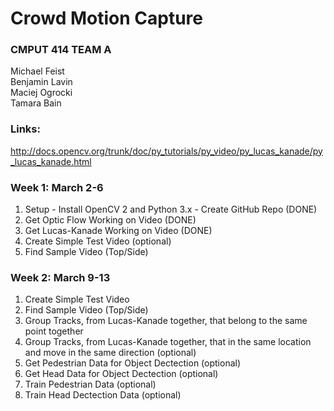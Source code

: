 # Crowd Motion Capture  

### CMPUT 414 TEAM A  
Michael Feist  
Benjamin Lavin  
Maciej Ogrocki  
Tamara Bain  

### Links:  
http://docs.opencv.org/trunk/doc/py_tutorials/py_video/py_lucas_kanade/py_lucas_kanade.html  



### Week 1: March 2-6  
1. Setup - Install OpenCV 2 and Python 3.x - Create GitHub Repo  (DONE)
2. Get Optic Flow Working on Video (DONE)
3. Get Lucas-Kanade Working on Video (DONE)
4. Create Simple Test Video (optional)  
5. Find Sample Video (Top/Side)

### Week 2: March 9-13  
1. Create Simple Test Video 
2. Find Sample Video (Top/Side) 
3. Group Tracks, from Lucas-Kanade together, that belong to the same point together
4. Group Tracks, from Lucas-Kanade together, that in the same location and move in the same direction (optional)
5. Get Pedestrian Data for Object Dectection (optional)
6. Get Head Data for Object Dectection (optional)  
7. Train Pedestrian Data (optional)
8. Train Head Dectection Data (optional)
